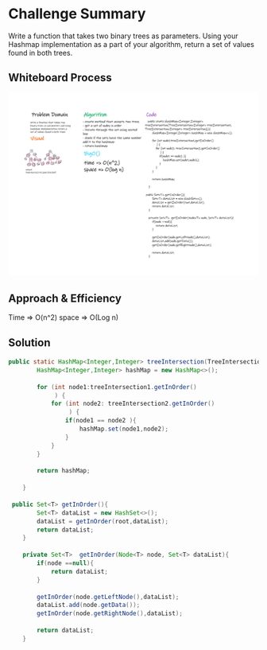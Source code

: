 # Challenge Summary

Write a function that takes two binary trees as parameters.
Using your Hashmap implementation as a part of your algorithm, return a set of values found in both trees.

## Whiteboard Process

![whiteboard](./img/Whiteboard%20(25).png)

## Approach & Efficiency

Time => O(n^2)
space => O(Log n)

## Solution

```java
public static HashMap<Integer,Integer> treeIntersection(TreeIntersection<Integer> treeIntersection1, TreeIntersection<Integer> treeIntersection2){
        HashMap<Integer,Integer> hashMap = new HashMap<>();

        for (int node1:treeIntersection1.getInOrder()
             ) {
            for (int node2: treeIntersection2.getInOrder()
                 ) {
                if(node1 == node2 ){
                    hashMap.set(node1,node2);
                }
            }
        }

        return hashMap;

    }

 public Set<T> getInOrder(){
        Set<T> dataList = new HashSet<>();
        dataList = getInOrder(root,dataList);
        return dataList;
    }

    private Set<T>  getInOrder(Node<T> node, Set<T> dataList){
        if(node ==null){
            return dataList;
        }

        getInOrder(node.getLeftNode(),dataList);
        dataList.add(node.getData());
        getInOrder(node.getRightNode(),dataList);

        return dataList;
    }
```

